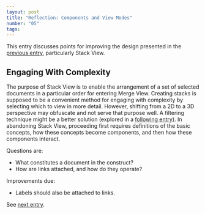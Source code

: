 ```yaml
---
layout: post
title: "Reflection: Components and View Modes"
number: "05"
tags:
---
```


This entry discusses points for improving the design presented in the [previous entry](4), particularly Stack View.

## Engaging With Complexity

The purpose of Stack View is to enable the arrangement of a set of selected documents in a particular order for entering Merge View. Creating stacks is supposed to be a convenient method for engaging with complexity by selecting which to view in more detail. However, shifting from a 2D to a 3D perspective may obfuscate and not serve that purpose well. A filtering technique might be a better solution (explored in a [following entry](8)). In abandoning Stack View, proceeding first requires definitions of the basic concepts, how these concepts become components, and then how these components interact.

Questions are:
- What constitutes a document in the construct?
- How are links attached, and how do they operate?

Improvements due:
- Labels should also be attached to links.

See [next entry](06).
